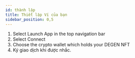 ```yaml
---
id: thành lập
title: Thiết lập Ví của bạn
sidebar_position: 0,5
---
```


1. Select Launch App in the top navigation bar
2. Select Connect
3. Choose the crypto wallet which holds your DEGEN NFT
4. Ký giao dịch khi được nhắc.
